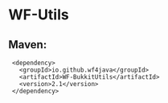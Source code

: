 # WF-Utils
## Maven:
```
 <dependency>
   <groupId>io.github.wf4java</groupId>
   <artifactId>WF-BukkitUtils</artifactId>
   <version>2.1</version>
 </dependency>
```
